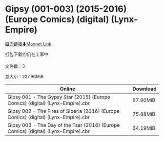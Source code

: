 # Gipsy (001-003) (2015-2016) (Europe Comics) (digital) (Lynx-Empire)

[磁力链接⬇Magnet Link](magnet:?xt=urn:btih:f62230e62d53e4a46aafbe6b4f40122cdaad4917&dn=Gipsy%20%28001-003%29%20%282015-2016%29%20%28Europe%20Comics%29%20%28digital%29%20%28Lynx-Empire%29)

打包下载📦仍在工事中

文件数：3

总大小：227.96MiB

Online | Download
--- | ---
Gipsy 001 - The Gypsy Star (2015) (Europe Comics) (digital) (Lynx-Empire).cbr | 87.90MiB
Gipsy 002 - The Fires of Siberia (2016) (Europe Comics) (digital) (Lynx-Empire).cbr | 75.88MiB
Gipsy 003 - The Day of the Tsar (2016) (Europe Comics) (digital) (Lynx-Empire).cbr | 64.19MiB